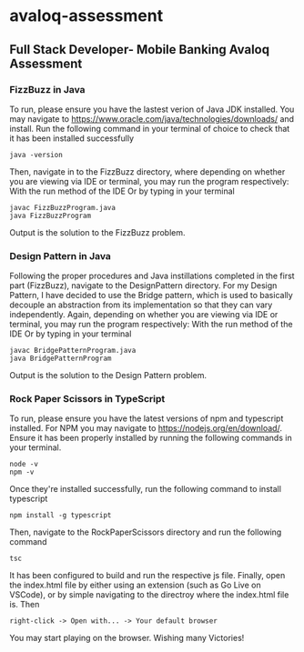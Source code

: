 # avaloq-assessment
## Full Stack Developer- Mobile Banking Avaloq Assessment

### FizzBuzz in Java
To run, please ensure you have the lastest verion of Java JDK installed. You may navigate to https://www.oracle.com/java/technologies/downloads/ and install.
Run the following command in your terminal of choice to check that it has been installed successfully
```
java -version
```
Then, navigate in to the FizzBuzz directory, where depending on whether you are viewing via IDE or terminal, you may run the program respectively: 
With the run method of the IDE
Or by typing in your terminal
```
javac FizzBuzzProgram.java
java FizzBuzzProgram
```
Output is the solution to the FizzBuzz problem.

### Design Pattern in Java
Following the proper procedures and Java instillations completed in the first part (FizzBuzz), navigate to the DesignPattern directory.
For my Design Pattern, I have decided to use the Bridge pattern, which is used to basically decouple an abstraction from its implementation so that they can vary independently.
Again, depending on whether you are viewing via IDE or terminal, you may run the program respectively: 
With the run method of the IDE
Or by typing in your terminal
```
javac BridgePatternProgram.java
java BridgePatternProgram
```
Output is the solution to the Design Pattern problem.

### Rock Paper Scissors in TypeScript
To run, please ensure you have the latest versions of npm and typescript installed.
For NPM you may navigate to https://nodejs.org/en/download/. Ensure it has been properly installed by running the following commands in your terminal.
```
node -v
npm -v
```
Once they're installed successfully, run the following command to install typescript
```
npm install -g typescript 
```
Then, navigate to the RockPaperScissors directory and run the following command 
```
tsc
```
It has been configured to build and run the respective js file. 
Finally, open the index.html file by either using an extension (such as Go Live on VSCode), or by simple navigating to the directroy where the index.html file is. Then
```
right-click -> Open with... -> Your default browser
```
You may start playing on the browser. Wishing many Victories!